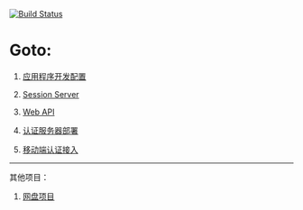 [![Build Status](https://www.travis-ci.org/ccnuyan/starcedu_auth.svg?branch=master)](https://www.travis-ci.org/ccnuyan/starcedu_auth)

# Goto:

1. [应用程序开发配置](/docs/app-dev-config.md)

1. [Session Server](/docs/session-authentication.md)

1. [Web API](/docs/web-api.md)

1. [认证服务器部署](/docs/deployment.md)

1. [移动端认证接入](/docs/mobile-auth-interface.md)

---
其他项目：

1. [网盘项目](https://github.com/ccnuyan/starcedu_disk/tree/develop)
